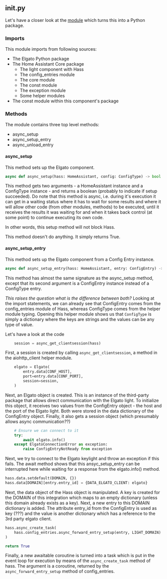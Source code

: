 ## __init.py__

Let's have a closer look at the [module](https://github.com/home-assistant/core/blob/dev/homeassistant/components/elgato/__init__.py) which turns this into a Python package.

### Imports
This module imports from following sources:
- The Elgato Python package 
- The Home Assistant Core package
    - The light component with Hass
    - The config_entries module
    - The core module
    - The const module
    - The exception module
    - Some helper modules
- The const module within this component's package

### Methods
The module contains three top level methods:
- async_setup
- async_setup_entry
- async_unload_entry

#### async_setup
This method sets up the Elgato component.

```python 
async def async_setup(hass: HomeAssistant, config: ConfigType) -> bool:
```
This method gets two arguments - a HomeAssistant instance and a ConfigType instance - and returns a boolean (probably to indicate if setup succeeded). Do note that this method is async, i.e. during it's execution it can get in a waiting status where it has to wait for some results and where it will allow other code (from other modules, methods) to be executed, until it receives the results it was waiting for and when it takes back control (at some point) to continue executing its own code. 

In other words, this setup method will not block Hass.

This method doesn't do anything. It simply returns True.

#### async_setup_entry
This method sets up the Elgato component from a Config Entry instance.

```python 
async def async_setup_entry(hass: HomeAssistant, entry: ConfigEntry) -> bool:
```

This method has almost the same signature as the async_setup method, except that its second argument is a ConfigEntry instance instead of a ConfigType entry. 

_This raises the question what is the difference between both?_ Looking at the import statements, we can already see that ConfigEntry comes from the config_entries module of Hass, whereas ConfigType comes from the helper module typing. Opening this helper module shows us that `ConfigType` is simply a dictionary where the keys are strings and the values can be any type of value.

Let's have a look at the code

```python
    session = async_get_clientsession(hass)
```

First, a session is created by calling `async_get_clientsession`, a method in the aiohttp_client helper module.

```python
    elgato = Elgato(
        entry.data[CONF_HOST],
        port=entry.data[CONF_PORT],
        session=session,
    )
```

Next, an Elgato object is created. This is an instance of the third-party package  that allows direct communication with the Elgato light. To initialize this object, it receives two values from the ConfigEntry object - the host and the port of the Elgato light. Both were stored in the data dictionary of the ConfigEntry object. Finally, it also gets a session object (which presumably allows async communication??)

```python
    # Ensure we can connect to it
    try:
        await elgato.info()
    except ElgatoConnectionError as exception:
        raise ConfigEntryNotReady from exception

```

Next, we try to connect to the Elgato keylight and throw an exception if this fails. The await method shows that this ansyc_setup_entry can be interrupted here while waiting for a response from the elgato.info() method.

```python
hass.data.setdefault(DOMAIN, {})
hass.data[DOMAIN][entry.entry_id] = {DATA_ELGATO_CLIENT: elgato}
```

Next, the data object of the Hass object is manipulated. A key is created for the DOMAIN of this integration which maps to an empty dictionary (unless this domain already exists as a key).
Next, a new entry to this DOMAIN dictionary is added. The attribute entry_id from the ConfigEntry is used as key (???) and the value is another dictionary which has a reference to the 3rd party elgato client.

```python
hass.async_create_task(
    hass.config_entries.async_forward_entry_setup(entry, LIGHT_DOMAIN)
)

return True
```

Finally, a new awaitable coroutine is turned into a task which is put in the event loop for execution by means of the `async_create_task` method of hass. The argument is a coroutine, returned by the `async_forward_entry_setup` method of config_entries.
